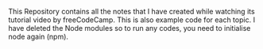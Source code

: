 This Repository contains all the notes that I have created while watching its tutorial video by freeCodeCamp.
This is also example code for each topic.
I have deleted the Node modules so to run any codes, you need to initialise node again (npm).
